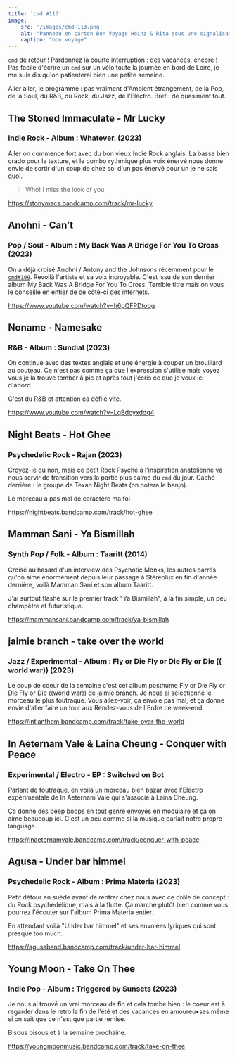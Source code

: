 ```yaml
---
title: 'cmd #113'
image:
    src: '/images/cmd-113.png'
    alt: "Panneau en carton Bon Voyage Heinz & Rita sous une signalisation vélo"
    caption: "bon voyage"
---
```


`cmd` de retour ! Pardonnez la courte interruption : des vacances, encore ! Pas facile d'écrire un `cmd` sur un vélo toute la journée en bord de Loire, je me suis dis qu'on patienterai bien une petite semaine.

Aller aller, le programme : pas vraiment d'Ambient étrangement, de la Pop, de la Soul, du R&B, du Rock, du Jazz, de l'Electro. Bref : de quasiment tout.

## The Stoned Immaculate - Mr Lucky
### Indie Rock - Album : Whatever. (2023)

Aller on commence fort avec du bon vieux Indie Rock anglais. La basse bien crado pour la texture, et le combo rythmique plus voix énervé nous donne envie de sortir d'un coup de chez soi d'un pas énervé pour un je ne sais quoi.

> Who! I miss the look of you

https://stonymacs.bandcamp.com/track/mr-lucky


## Anohni - Can’t
### Pop / Soul - Album : My Back Was A Bridge For You To Cross (2023)

On a déjà croisé Anohni / Antony and the Johnsons récemment pour le [`cmd#109`](https://cmd.wuips.com/post/2023-07-28-cmd-109). Revoilà l'artiste et sa voix incroyable.  C'est issu de son dernier album My Back Was A Bridge For You To Cross. Terrible titre mais on vous le conseille en entier de ce côté-ci des internets.

https://www.youtube.com/watch?v=h6pQFPDtobg


## Noname - Namesake 
### R&B - Album : Sundial (2023)

On continue avec des textes anglais et une énergie à couper un brouillard au couteau. Ce n'est pas comme ça que l'expression s'utilise mais voyez vous je la trouve tomber à pic et après tout j'écris ce que je veux ici d'abord.

C'est du R&B et attention ça défile vite.

https://www.youtube.com/watch?v=LqBdoyxddq4


## Night Beats - Hot Ghee
### Psychedelic Rock - Rajan (2023)

Croyez-le ou non, mais ce petit Rock Psyché à l'inspiration anatolienne va nous servir de transition vers la partie plus calme du `cmd` du jour. Caché derrière : le groupe de Texan Night Beats (on notera le banjo).

Le morceau a pas mal de caractère ma foi 

https://nightbeats.bandcamp.com/track/hot-ghee

## Mamman Sani - Ya Bismillah 
### Synth Pop / Folk - Album : Taaritt (2014)

Croisé au hasard d'un interview des Psychotic Monks, les autres barrés qu'on aime énormément depuis leur passage à Stéréolux en fin d'année dernière, voilà Mamman Sani et son album Taaritt.

J'ai surtout flashé sur le premier track "Ya Bismillah", à la fin simple, un peu champètre et futuristique.

https://mammansani.bandcamp.com/track/ya-bismillah


## jaimie branch - take over the world 
### Jazz / Experimental - Album : Fly or Die Fly or Die Fly or Die (​(​world war​)​) (2023)

Le coup de coeur de la semaine c'est cet album posthume Fly or Die Fly or Die Fly or Die (​(​world war​)​) de jaimie branch.
Je nous ai sélectionné le morceau le plus foutraque. Vous allez-voir, ça envoie pas mal, et ça donne envie d'aller faire un tour aux Rendez-vous de l'Erdre ce week-end.

https://intlanthem.bandcamp.com/track/take-over-the-world

## In Aeternam Vale & Laina Cheung  - Conquer with Peace 
### Experimental / Electro - EP : Switched on Bot

Parlant de foutraque, en voilà un morceau bien bazar avec l'Electro expérimentale de In Aeternam Vale qui s'associe à Laina Cheung.

Ça donne des beep boops en tout genre envoyés en modulaire et ça on aime beaucoup ici. C'est un peu comme si la musique parlait notre propre language.

https://inaeternamvale.bandcamp.com/track/conquer-with-peace


## Agusa - Under bar himmel 
### Psychedelic Rock - Album : Prima Materia (2023)

Petit détour en suède avant de rentrer chez nous avec ce drôle de concept : du Rock psychédélique, mais à la flutte. Ça marche plutôt bien comme vous pourrez l'écouter sur l'album Prima Materia entier.

En attendant voilà "Under bar himmel" et ses envolées lyriques qui sont presque too much.

https://agusaband.bandcamp.com/track/under-bar-himmel


## Young Moon - Take On Thee 
### Indie Pop - Album : Triggered by Sunsets (2023)

Je nous ai trouvé un vrai morceau de fin et cela tombe bien : le coeur est à regarder dans le retro la fin de l'été et des vacances en amoureu•ses même si on sait que ce n'est que partie remise.

Bisous bisous et à la semaine prochaine.


https://youngmoonmusic.bandcamp.com/track/take-on-thee
